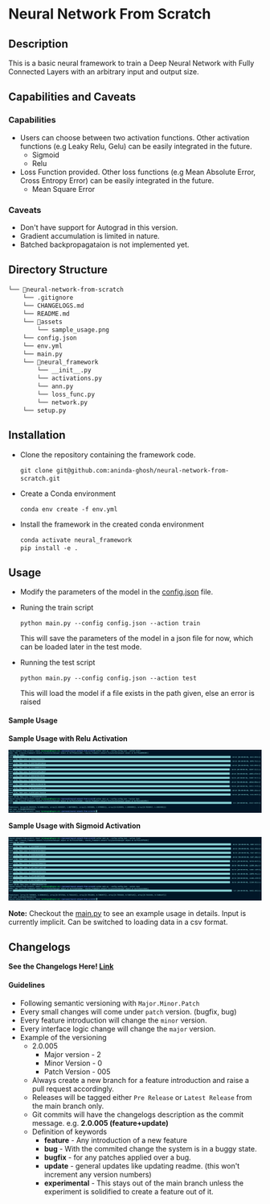 # Neural Network From Scratch

## Description

This is a basic neural framework to train a Deep Neural Network with Fully Connected Layers with an arbitrary input and output size. 

## Capabilities and Caveats

### Capabilities

- Users can choose between two activation functions. Other activation functions (e.g Leaky Relu, Gelu) can be easily integrated in the future.
    - Sigmoid
    - Relu
- Loss Function provided. Other loss functions (e.g Mean Absolute Error, Cross Entropy Error) can be easily integrated in the future.
    - Mean Square Error

### Caveats

- Don't have support for Autograd in this version.
- Gradient accumulation is limited in nature.
- Batched backpropagataion is not implemented yet.

## Directory Structure

```
└── 📁neural-network-from-scratch
    └── .gitignore
    └── CHANGELOGS.md
    └── README.md
    └── 📁assets
        └── sample_usage.png
    └── config.json
    └── env.yml
    └── main.py
    └── 📁neural_framework
        └── __init__.py
        └── activations.py
        └── ann.py
        └── loss_func.py
        └── network.py
    └── setup.py
```

## Installation

- Clone the repository containing the framework code.
  ```
  git clone git@github.com:aninda-ghosh/neural-network-from-scratch.git
  ```

- Create a Conda environment
  ```
  conda env create -f env.yml
  ```

- Install the framework in the created conda environment
  ```
  conda activate neural_framework
  pip install -e .
  ```

## Usage

- Modify the parameters of the model in the [config.json](config.json) file.

- Runing the train script
  ```
  python main.py --config config.json --action train
  ```
  This will save the parameters of the model in a json file for now, which can be loaded later in the test mode.

- Running the test script
  ```
  python main.py --config config.json --action test
  ```
  This will load the model if a file exists in the path given, else an error is raised

#### Sample Usage

**Sample Usage with Relu Activation**

![Relu Usage](./assets/sample_usage_relu.png)

**Sample Usage with Sigmoid Activation**

![Sigmoid Usage](./assets/sample_usage_sigmoid.png)

**Note:** Checkout the [main.py](main.py) to see an example usage in details. Input is currently implicit. Can be switched to loading data in a csv format.

## Changelogs 

**See the Changelogs Here! [Link](./CHANGELOGS.md)** 

#### Guidelines

- Following semantic versioning with ```Major.Minor.Patch```
- Every small changes will come under ```patch``` version. (bugfix, bug)
- Every feature introduction will change the ```minor``` version.
- Every interface logic change will change the ```major``` version.
- Example of the versioning
  - 2.0.005
    - Major version - 2
    - Minor Version - 0
    - Patch Version - 005
  - Always create a new branch for a feature introduction and raise a pull request accordingly.
  - Releases will be tagged either ```Pre Release``` or ```Latest Release``` from the main branch only.
  - Git commits will have the changelogs description as the commit message. e.g. **2.0.005 (feature+update)**
  - Definition of keywords
    - **feature** - Any introduction of a new feature
    - **bug** - With the commited change the system is in a buggy state.
    - **bugfix** - for any patches applied over a bug.
    - **update** - general updates like updating readme. (this won't increment any version numbers)
    - **experimental** - This stays out of the main branch unless the experiment is solidified to create a feature out of it.